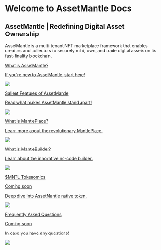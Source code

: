 # Welcome to AssetMantle Docs
## AssetMantle | Redefining Digital Asset Ownership

<div class="welcome">
   <div>
      <p>AssetMantle is a multi-tenant NFT marketplace framework that enables creators and collectors to securely mint, own, and trade digital assets on its fast-finality blockchain.</p>
   </div>
 
</div>
<div class="maincard">
  <a href="https://docs.assetmantle.one/#about_assetmantle" target="_blank">
  
   <div class="card">
      <div>
        <div class="card-top">
         <p class="heading">What is AssetMantle?</p>
         </div>
         <p>If you’re new to AssetMantle,  start here!</p>
      </div>
      <img src="../assets/images/AssetMantle_Logo_Square.png" /> 
   </div></a>
   <a href="https://docs.assetmantle.one/Why_Choose_AssetMantle" target="_blank">
   <div class="card">
      <div>
          <p class="heading">Salient Features of AssetMantle</p>
         <p>Read what makes AssetMantle stand apart!</p>
      </div>
      <img src="../assets/images/AssetMantle_Logo_Square.png" /> 
   </div>
</div></a>
<div class="maincard">
   <a href="https://docs.assetmantle.one/MantlePlace_Overview" target="_blank">
   
   <div class="card">
      <div>
          <p class="heading">What is MantlePlace?</p>
         <p>Learn more about the revolutionary MantlePlace.</p>
      </div>
      <img src="../assets/images/AssetMantle_Logo_Square.png" /> 
   </div></a>
    <a href="https://docs.assetmantle.one/MantleBuilder_Overview" target="_blank">
   <div class="card">
      <div>
           <p class="heading">What is MantleBuilder?</p>
         <p>Learn about the innovative no-code builder.</p>
      </div>
      <img src="../assets/images/AssetMantle_Logo_Square.png" /> 
     
   </div></a>
</div>
<div class="maincard">
<a href="#" target="_blank">
   <div class="card">
      <div>
           <p class="heading">$MNTL Tokenomics</p>
           <p>Coming soon</p>
         <p>Deep dive into AssetMantle native token.</p>
      </div>
      <img src="../assets/images/AssetMantle_Logo_Square.png" /> 
     
   </div></a>
   <a href="#" target="_blank">
   <div class="card">
      <div>
          <p class="heading">Frequently Asked Questions</p>
          <p>Coming soon</p>
         <p>In case you have any questions!</p>
      </div>
      <img src="../assets/images/AssetMantle_Logo_Square.png" /> 
   </div></a>
</div>

